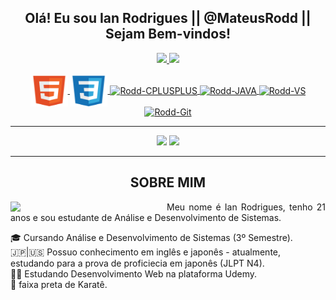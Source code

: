 <div align="center"> 
    <h2>Olá! Eu sou Ian Rodrigues || @MateusRodd || Sejam Bem-vindos!</h2>
</div>

<div align="center">
    <a href="https://github.com/IanMattRodd">
    <img height="150em" src="https://github-readme-stats.vercel.app/api?username=IanMattRodd&show_icons=true&theme=tokyonight&include_all_commits=true&count_private=true"/>
    <img height="150em" src="https://github-readme-stats.vercel.app/api/top-langs/?username=IanMattRodd&layout=compact&langs_count=7&theme=tokyonight"/>
</div>
    
<div style="display: inline_block" align="center"><br>
    <img align="center" alt="Rodd-HTML" height="50" width="60" src="https://raw.githubusercontent.com/devicons/devicon/master/icons/html5/html5-original.svg">
    <img align="center" alt="Rodd-CSS" height="50" width="60" src="https://raw.githubusercontent.com/devicons/devicon/master/icons/css3/css3-original.svg">
    <img align="center" alt="Rodd-CPLUSPLUS" height="50" width="60" src="https://icongr.am/devicon/cplusplus-original.svg">
    <img align="center" alt="Rodd-JAVA" height="50" width="60" src="https://cdn.jsdelivr.net/gh/devicons/devicon/icons/java/java-original.svg">
    <img align="center" alt="Rodd-VS" height="50" width="60" src="https://cdn.jsdelivr.net/gh/devicons/devicon/icons/vscode/vscode-original.svg">
    <img aligh="center" valign="bottom" alt="Rodd-Git" height="50" width="60" src="https://cdn.jsdelivr.net/gh/devicons/devicon/icons/git/git-original.svg">
    <!--<img align="center" alt="Rafa-Js" height="30" width="40" src="https://raw.githubusercontent.com/devicons/devicon/master/icons/javascript/javascript-plain.svg">-->
</div>

<hr>

<div align="center"> 
    <!-- <a href="https://www.linkedin.com/in/mateusrodd/" target="_blank"><img src="https://img.shields.io/badge/-LinkedIn-%230077B5?style=for-the-badge&logo=linkedin&logoColor=white" target="_blank"></a> -->
    <a href="https://github.com/MateusRodd" target="_blank"><img src="https://img.shields.io/badge/GitHub-100000?style=for-the-badge&logo=github&logoColor=white" target="_blank"></a>
    <a href = "mailto:mateusroddi@gmail.com"><img src="https://img.shields.io/badge/-Gmail-%23333?style=for-the-badge&logo=gmail&logoColor=white" target="_blank"></a>
    <!-- <a href="https://twitter.com/Mateus_Rodd" target="_blank"><img src="https://img.shields.io/badge/Twitter-1DA1F2?style=for-the-badge&logo=twitter&logoColor=white" target="_blank"></a> -->
    <!-- <a href="https://www.instagram.com/mateus_rodd/" target="_blank"><img src="https://img.shields.io/badge/-Instagram-%23E4405F?style=for-the-badge&logo=instagram&logoColor=white" target="_blank"></a> -->
</div>

<hr>

<div>
    <h2 align="center">SOBRE MIM</h2>
    <img align="left" width="250" src="https://avatars.githubusercontent.com/u/86446951?v=4">
    <p align="justify">Meu nome é Ian Rodrigues, tenho 21 anos e sou estudante de Análise e Desenvolvimento de Sistemas.</p>
    <P>
        🎓 Cursando Análise e Desenvolvimento de Sistemas (3º Semestre). <br>
        🇯🇵|🇺🇸 Possuo conhecimento em inglês e japonês - atualmente, estudando para a prova de proficiecia em japonês (JLPT N4). <br>
        👨‍🎓 Estudando Desenvolvimento Web na plataforma Udemy. <br>
        🥋 faixa preta de Karatê.
    </P>
</div>


